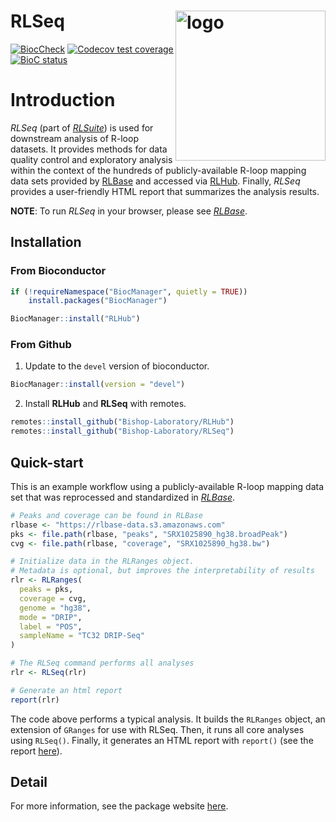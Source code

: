 # RLSeq <img src="https://rlbase-data.s3.amazonaws.com/misc/assets/whitebgRLSeq+Logo.png" align="right" alt="logo" width="240" style = "border: none; float: right;">

<!-- badges: start -->

[![BiocCheck](https://github.com/Bishop-Laboratory/RLSeq/workflows/BiocCheck/badge.svg)](https://github.com/Bishop-Laboratory/RLSeq/actions) [![Codecov test coverage](https://codecov.io/gh/Bishop-Laboratory/RLSeq/branch/main/graph/badge.svg)](https://codecov.io/gh/Bishop-Laboratory/RLSeq?branch=main) [![BioC status](http://www.bioconductor.org/shields/build/release/bioc/RLSeq.svg)](https://bioconductor.org/checkResults/release/bioc-LATEST/RLSeq)

<!-- badges: end -->

# Introduction

*RLSeq* (part of [*RLSuite*](https://gccri.bishop-lab.uthscsa.edu/rlsuite/)) is used for downstream analysis of R-loop datasets. It provides methods for data quality control and exploratory analysis within the context of the hundreds of publicly-available R-loop mapping data sets provided by [RLBase](https://github.com/Bishop-Laboratory/RLBase) and accessed via [RLHub](https://github.com/Bishop-Laboratory/RLHub). Finally, *RLSeq* provides a user-friendly HTML report that summarizes the analysis results.

**NOTE**: To run *RLSeq* in your browser, please see [*RLBase*](https://gccri.bishop-lab.uthscsa.edu/rlbase/). 

## Installation

### From Bioconductor

```r
if (!requireNamespace("BiocManager", quietly = TRUE))
    install.packages("BiocManager")

BiocManager::install("RLHub")
```

### From Github

1. Update to the `devel` version of bioconductor. 

```r
BiocManager::install(version = "devel")
```

2. Install **RLHub** and **RLSeq** with remotes.

``` r
remotes::install_github("Bishop-Laboratory/RLHub")
remotes::install_github("Bishop-Laboratory/RLSeq")
```

## Quick-start

This is an example workflow using a publicly-available R-loop mapping data set that
was reprocessed and standardized in [*RLBase*](https://gccri.bishop-lab.uthscsa.edu/rlbase/).

```r
# Peaks and coverage can be found in RLBase
rlbase <- "https://rlbase-data.s3.amazonaws.com"
pks <- file.path(rlbase, "peaks", "SRX1025890_hg38.broadPeak")
cvg <- file.path(rlbase, "coverage", "SRX1025890_hg38.bw")

# Initialize data in the RLRanges object. 
# Metadata is optional, but improves the interpretability of results
rlr <- RLRanges(
  peaks = pks,
  coverage = cvg,
  genome = "hg38",
  mode = "DRIP",
  label = "POS",
  sampleName = "TC32 DRIP-Seq"
)

# The RLSeq command performs all analyses
rlr <- RLSeq(rlr)

# Generate an html report
report(rlr)
```

The code above performs a typical analysis. It builds the `RLRanges` object, an extension of `GRanges` for
use with RLSeq. Then, it runs all core analyses using `RLSeq()`. Finally, it generates an
HTML report with `report()` (see the report 
[here](https://rlbase-data.s3.amazonaws.com/reports/SRX1025890_hg38.html)).

## Detail

For more information, see the package website [here](https://bishop-laboratory.github.io/RLSeq/).
